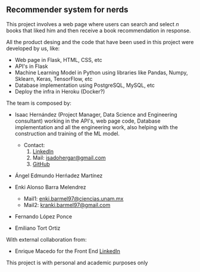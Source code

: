  ## Recommender system for nerds
 This project involves a web page where users can search and select *n* books that liked him and then receive
 a book recommendation in response.

All the product desing and the code that have been used in this project were developed by us, like:
* Web page in Flask, HTML, CSS, etc
* API's in Flask
* Machine Learning Model in Python using libraries like Pandas, Numpy, Sklearn, Keras, TensorFlow, etc
* Database implementation using PostgreSQL, MySQL, etc
* Deploy the infra in Heroku (Docker?)

The team is composed by:
* Isaac Hernández (Project Manager, Data Science and Engineering consultant) working in the API's, web page code, Database
implementation and all the engineering work, also helping with the construction and training of the ML model.  
  * Contact:
    1. [LinkedIn](https://www.linkedin.com/in/isaac-hernandez-garcia-9905/)
    2. Mail: [isadohergar@gmail.com](isadohergar@gmail.com)
    3. [GitHub](https://github.com/axiom-of-choice)

* Ángel Edmundo Herńadez Martínez
* Enki Alonso Barra Melendrez
  * Mail1: enki.barmel97@ciencias.unam.mx
  * Mail2: kranki.barmel97@gmail.com 
* Fernando López Ponce
* Emiliano Tort Ortiz


With external collaboration from:
* Enrique Macedo for the Front End [LinkedIn](https://www.linkedin.com/in/enrique-rodr%C3%ADguez-macedo-67111654/)

This project is with personal and academic purposes only
